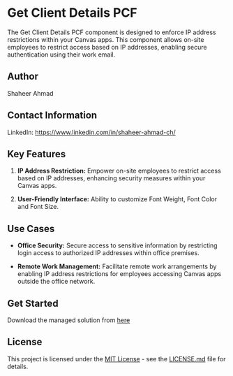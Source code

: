 # Get Client Details PCF

The Get Client Details PCF component is designed to enforce IP address restrictions within your Canvas apps. This component allows on-site employees to restrict access based on IP addresses, enabling secure authentication using their work email.


## Author

Shaheer Ahmad

## Contact Information

LinkedIn: https://www.linkedin.com/in/shaheer-ahmad-ch/


## Key Features

1. **IP Address Restriction:** Empower on-site employees to restrict access based on IP addresses, enhancing security measures within your Canvas apps.

2. **User-Friendly Interface:** Ability to customize Font Weight, Font Color and Font Size.

## Use Cases

- **Office Security:** Secure access to sensitive information by restricting login access to authorized IP addresses within office premises.

- **Remote Work Management:** Facilitate remote work arrangements by enabling IP address restrictions for employees accessing Canvas apps outside the office network.
 
## Get Started 

Download the managed solution from [here](so)

## License

This project is licensed under the [MIT License](LICENSE.md) - see the [LICENSE.md](LICENSE.md) file for details.